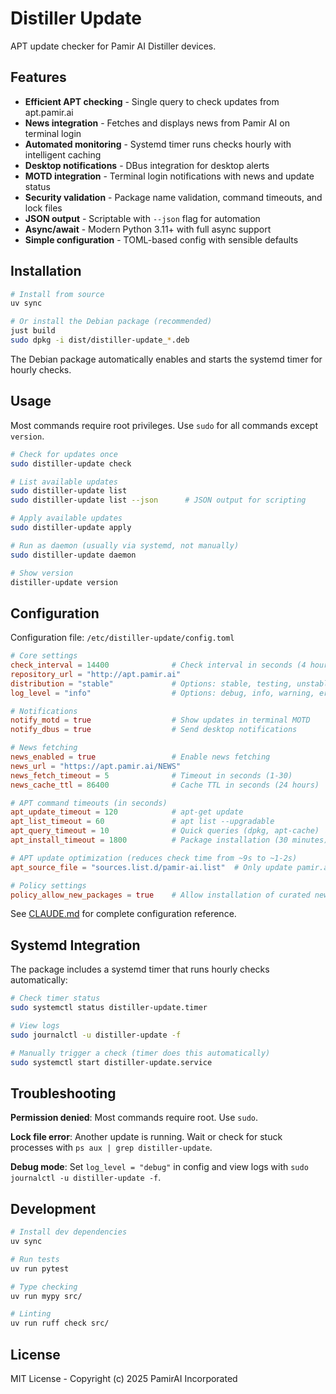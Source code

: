 # Distiller Update

APT update checker for Pamir AI Distiller devices.

## Features

- **Efficient APT checking** - Single query to check updates from apt.pamir.ai
- **News integration** - Fetches and displays news from Pamir AI on terminal login
- **Automated monitoring** - Systemd timer runs checks hourly with intelligent caching
- **Desktop notifications** - DBus integration for desktop alerts
- **MOTD integration** - Terminal login notifications with news and update status
- **Security validation** - Package name validation, command timeouts, and lock files
- **JSON output** - Scriptable with `--json` flag for automation
- **Async/await** - Modern Python 3.11+ with full async support
- **Simple configuration** - TOML-based config with sensible defaults

## Installation

```bash
# Install from source
uv sync

# Or install the Debian package (recommended)
just build
sudo dpkg -i dist/distiller-update_*.deb
```

The Debian package automatically enables and starts the systemd timer for hourly checks.

## Usage

Most commands require root privileges. Use `sudo` for all commands except `version`.

```bash
# Check for updates once
sudo distiller-update check

# List available updates
sudo distiller-update list
sudo distiller-update list --json      # JSON output for scripting

# Apply available updates
sudo distiller-update apply

# Run as daemon (usually via systemd, not manually)
sudo distiller-update daemon

# Show version
distiller-update version
```

## Configuration

Configuration file: `/etc/distiller-update/config.toml`

```toml
# Core settings
check_interval = 14400              # Check interval in seconds (4 hours)
repository_url = "http://apt.pamir.ai"
distribution = "stable"             # Options: stable, testing, unstable
log_level = "info"                  # Options: debug, info, warning, error

# Notifications
notify_motd = true                  # Show updates in terminal MOTD
notify_dbus = true                  # Send desktop notifications

# News fetching
news_enabled = true                 # Enable news fetching
news_url = "https://apt.pamir.ai/NEWS"
news_fetch_timeout = 5              # Timeout in seconds (1-30)
news_cache_ttl = 86400              # Cache TTL in seconds (24 hours)

# APT command timeouts (in seconds)
apt_update_timeout = 120            # apt-get update
apt_list_timeout = 60               # apt list --upgradable
apt_query_timeout = 10              # Quick queries (dpkg, apt-cache)
apt_install_timeout = 1800          # Package installation (30 minutes)

# APT update optimization (reduces check time from ~9s to ~1-2s)
apt_source_file = "sources.list.d/pamir-ai.list"  # Only update pamir.ai repo

# Policy settings
policy_allow_new_packages = true    # Allow installation of curated new packages
```

See [CLAUDE.md](CLAUDE.md) for complete configuration reference.

## Systemd Integration

The package includes a systemd timer that runs hourly checks automatically:

```bash
# Check timer status
sudo systemctl status distiller-update.timer

# View logs
sudo journalctl -u distiller-update -f

# Manually trigger a check (timer does this automatically)
sudo systemctl start distiller-update.service
```

## Troubleshooting

**Permission denied**: Most commands require root. Use `sudo`.

**Lock file error**: Another update is running. Wait or check for stuck processes with `ps aux | grep distiller-update`.

**Debug mode**: Set `log_level = "debug"` in config and view logs with `sudo journalctl -u distiller-update -f`.

## Development

```bash
# Install dev dependencies
uv sync

# Run tests
uv run pytest

# Type checking
uv run mypy src/

# Linting
uv run ruff check src/
```

## License

MIT License - Copyright (c) 2025 PamirAI Incorporated
